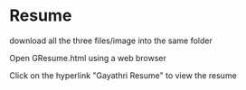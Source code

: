 # Resume

download all the three files/image into the same folder

Open GResume.html using a web browser

Click on the hyperlink "Gayathri Resume" to view the resume

